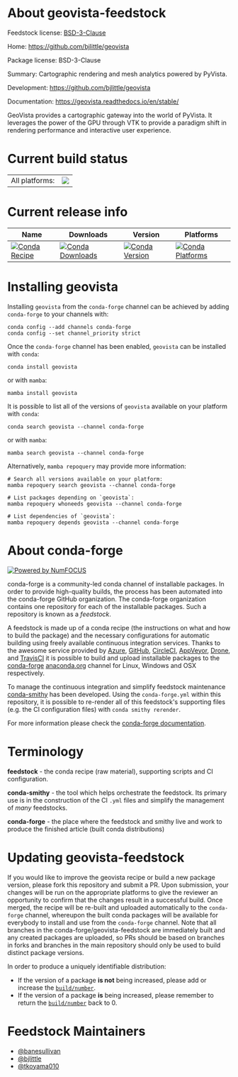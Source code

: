 About geovista-feedstock
========================

Feedstock license: [BSD-3-Clause](https://github.com/conda-forge/geovista-feedstock/blob/main/LICENSE.txt)

Home: https://github.com/bjlittle/geovista

Package license: BSD-3-Clause

Summary: Cartographic rendering and mesh analytics powered by PyVista.

Development: https://github.com/bjlittle/geovista

Documentation: https://geovista.readthedocs.io/en/stable/

GeoVista provides a cartographic gateway into the world of PyVista.
It leverages the power of the GPU through VTK to provide a paradigm
shift in rendering performance and interactive user experience.


Current build status
====================


<table><tr><td>All platforms:</td>
    <td>
      <a href="https://dev.azure.com/conda-forge/feedstock-builds/_build/latest?definitionId=12697&branchName=main">
        <img src="https://dev.azure.com/conda-forge/feedstock-builds/_apis/build/status/geovista-feedstock?branchName=main">
      </a>
    </td>
  </tr>
</table>

Current release info
====================

| Name | Downloads | Version | Platforms |
| --- | --- | --- | --- |
| [![Conda Recipe](https://img.shields.io/badge/recipe-geovista-green.svg)](https://anaconda.org/conda-forge/geovista) | [![Conda Downloads](https://img.shields.io/conda/dn/conda-forge/geovista.svg)](https://anaconda.org/conda-forge/geovista) | [![Conda Version](https://img.shields.io/conda/vn/conda-forge/geovista.svg)](https://anaconda.org/conda-forge/geovista) | [![Conda Platforms](https://img.shields.io/conda/pn/conda-forge/geovista.svg)](https://anaconda.org/conda-forge/geovista) |

Installing geovista
===================

Installing `geovista` from the `conda-forge` channel can be achieved by adding `conda-forge` to your channels with:

```
conda config --add channels conda-forge
conda config --set channel_priority strict
```

Once the `conda-forge` channel has been enabled, `geovista` can be installed with `conda`:

```
conda install geovista
```

or with `mamba`:

```
mamba install geovista
```

It is possible to list all of the versions of `geovista` available on your platform with `conda`:

```
conda search geovista --channel conda-forge
```

or with `mamba`:

```
mamba search geovista --channel conda-forge
```

Alternatively, `mamba repoquery` may provide more information:

```
# Search all versions available on your platform:
mamba repoquery search geovista --channel conda-forge

# List packages depending on `geovista`:
mamba repoquery whoneeds geovista --channel conda-forge

# List dependencies of `geovista`:
mamba repoquery depends geovista --channel conda-forge
```


About conda-forge
=================

[![Powered by
NumFOCUS](https://img.shields.io/badge/powered%20by-NumFOCUS-orange.svg?style=flat&colorA=E1523D&colorB=007D8A)](https://numfocus.org)

conda-forge is a community-led conda channel of installable packages.
In order to provide high-quality builds, the process has been automated into the
conda-forge GitHub organization. The conda-forge organization contains one repository
for each of the installable packages. Such a repository is known as a *feedstock*.

A feedstock is made up of a conda recipe (the instructions on what and how to build
the package) and the necessary configurations for automatic building using freely
available continuous integration services. Thanks to the awesome service provided by
[Azure](https://azure.microsoft.com/en-us/services/devops/), [GitHub](https://github.com/),
[CircleCI](https://circleci.com/), [AppVeyor](https://www.appveyor.com/),
[Drone](https://cloud.drone.io/welcome), and [TravisCI](https://travis-ci.com/)
it is possible to build and upload installable packages to the
[conda-forge](https://anaconda.org/conda-forge) [anaconda.org](https://anaconda.org/)
channel for Linux, Windows and OSX respectively.

To manage the continuous integration and simplify feedstock maintenance
[conda-smithy](https://github.com/conda-forge/conda-smithy) has been developed.
Using the ``conda-forge.yml`` within this repository, it is possible to re-render all of
this feedstock's supporting files (e.g. the CI configuration files) with ``conda smithy rerender``.

For more information please check the [conda-forge documentation](https://conda-forge.org/docs/).

Terminology
===========

**feedstock** - the conda recipe (raw material), supporting scripts and CI configuration.

**conda-smithy** - the tool which helps orchestrate the feedstock.
                   Its primary use is in the construction of the CI ``.yml`` files
                   and simplify the management of *many* feedstocks.

**conda-forge** - the place where the feedstock and smithy live and work to
                  produce the finished article (built conda distributions)


Updating geovista-feedstock
===========================

If you would like to improve the geovista recipe or build a new
package version, please fork this repository and submit a PR. Upon submission,
your changes will be run on the appropriate platforms to give the reviewer an
opportunity to confirm that the changes result in a successful build. Once
merged, the recipe will be re-built and uploaded automatically to the
`conda-forge` channel, whereupon the built conda packages will be available for
everybody to install and use from the `conda-forge` channel.
Note that all branches in the conda-forge/geovista-feedstock are
immediately built and any created packages are uploaded, so PRs should be based
on branches in forks and branches in the main repository should only be used to
build distinct package versions.

In order to produce a uniquely identifiable distribution:
 * If the version of a package **is not** being increased, please add or increase
   the [``build/number``](https://docs.conda.io/projects/conda-build/en/latest/resources/define-metadata.html#build-number-and-string).
 * If the version of a package **is** being increased, please remember to return
   the [``build/number``](https://docs.conda.io/projects/conda-build/en/latest/resources/define-metadata.html#build-number-and-string)
   back to 0.

Feedstock Maintainers
=====================

* [@banesullivan](https://github.com/banesullivan/)
* [@bjlittle](https://github.com/bjlittle/)
* [@tkoyama010](https://github.com/tkoyama010/)

